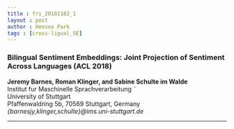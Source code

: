 ```yaml
---
title : fri_20181102_1
layout : post
author : Heesoo Park
tags : [cross-ligual_SE]
---
```


<h3>Bilingual Sentiment Embeddings: Joint Projection of Sentiment Across Languages (ACL 2018)</h3>


<p>

<b>Jeremy Barnes, Roman Klinger, and Sabine Schulte im Walde</b><br/>
Institut fur Maschinelle Sprachverarbeitung ¨<br/>
University of Stuttgart<br/>
Pfaffenwaldring 5b, 70569 Stuttgart, Germany<br/>
<em>{barnesjy,klinger,schulte}@ims.uni-stuttgart.de</em><br/>







</p>

<hr />
<p>
</p>
